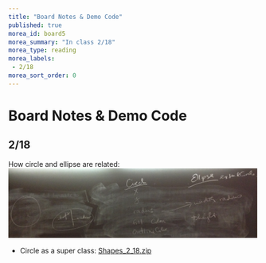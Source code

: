 ```yaml
---
title: "Board Notes & Demo Code"
published: true
morea_id: board5
morea_summary: "In class 2/18"
morea_type: reading
morea_labels:
 - 2/18
morea_sort_order: 0
---
```

# Board Notes & Demo Code

## 2/18

How circle and ellipse are related:<BR>
<a href="ellipse.JPG"><img src="ellipse.JPG" width="500"/></a><BR>


 * Circle as a super class: [Shapes_2_18.zip](Shapes_2_18.zip)

